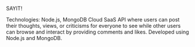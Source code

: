 SAYIT!

Technologies: Node.js, MongoDB
Cloud SaaS API where users can post their thoughts, views, or criticisms for everyone to see while other users can browse and interact by providing comments and likes. Developed using Node.js and MongoDB.
